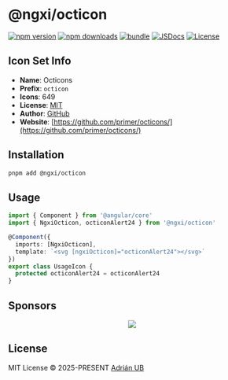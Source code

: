 # @ngxi/octicon

[![npm version][npm-version-src]][npm-version-href]
[![npm downloads][npm-downloads-src]][npm-downloads-href]
[![bundle][bundle-src]][bundle-href]
[![JSDocs][jsdocs-src]][jsdocs-href]
[![License][license-src]][license-href]

## Icon Set Info

- **Name**: Octicons
- **Prefix**: `octicon`
- **Icons**: 649
- **License**: [MIT](https://github.com/primer/octicons/blob/main/LICENSE)
- **Author**: [GitHub](https://github.com/primer/octicons/)
- **Website**: [https://github.com/primer/octicons/](https://github.com/primer/octicons/)

## Installation

```sh
pnpm add @ngxi/octicon
```

## Usage

```ts
import { Component } from '@angular/core'
import { NgxiOcticon, octiconAlert24 } from '@ngxi/octicon'

@Component({
  imports: [NgxiOcticon],
  template: `<svg [ngxiOcticon]="octiconAlert24"></svg>`
})
export class UsageIcon {
  protected octiconAlert24 = octiconAlert24
}
```

## Sponsors

<p align="center">
  <a href="https://cdn.jsdelivr.net/gh/adrian-ub/static/sponsors.svg">
    <img src='https://cdn.jsdelivr.net/gh/adrian-ub/static/sponsors.svg'/>
  </a>
</p>

## License

MIT License © 2025-PRESENT [Adrián UB](https://github.com/adrian-ub)

<!-- Badges -->

[npm-version-src]: https://img.shields.io/npm/v/@ngxi/octicon?style=flat&colorA=080f12&colorB=1fa669
[npm-version-href]: https://npmjs.com/package/@ngxi/octicon
[npm-downloads-src]: https://img.shields.io/npm/dm/@ngxi/octicon?style=flat&colorA=080f12&colorB=1fa669
[npm-downloads-href]: https://npmjs.com/package/@ngxi/octicon
[bundle-src]: https://img.shields.io/bundlephobia/minzip/@ngxi/octicon?style=flat&colorA=080f12&colorB=1fa669&label=minzip
[bundle-href]: https://bundlephobia.com/result?p=@ngxi/octicon
[license-src]: https://img.shields.io/npm/l/@ngxi/octicon?style=flat&colorA=080f12&colorB=1fa669
[license-href]: https://github.com/adrian-ub/ngxi/blob/main/LICENSE
[jsdocs-src]: https://img.shields.io/badge/jsdocs-reference-080f12?style=flat&colorA=080f12&colorB=1fa669
[jsdocs-href]: https://www.jsdocs.io/package/@ngxi/octicon
